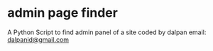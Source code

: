 admin page finder
==================

A Python Script to find admin panel of a site
coded by dalpan
email: dalpanid@gmail.com
